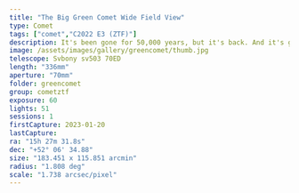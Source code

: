 ```yaml
---
title: "The Big Green Comet Wide Field View"
type: Comet
tags: ["comet","C2022 E3 (ZTF)"]
description: It's been gone for 50,000 years, but it's back. And it's green. Really green. C/2022 E3 (ZTF).
image: /assets/images/gallery/greencomet/thumb.jpg
telescope: Svbony sv503 70ED
length: "336mm"
aperture: "70mm"
folder: greencomet
group: cometztf
exposure: 60
lights: 51
sessions: 1
firstCapture: 2023-01-20 
lastCapture:
ra: "15h 27m 31.8s"
dec: "+52° 06' 34.88"
size: "183.451 x 115.851 arcmin"
radius: "1.808 deg"
scale: "1.738 arcsec/pixel"
---
```

